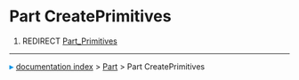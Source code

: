# Part CreatePrimitives
1.  REDIRECT [Part_Primitives](Part_Primitives.md)



---
![](images/Right_arrow.png) [documentation index](../README.md) > [Part](Part_Workbench.md) > Part CreatePrimitives
